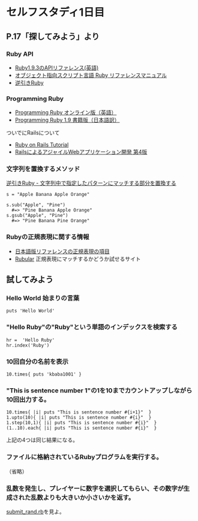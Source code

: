 セルフスタディ1日目
====================

## P.17「探してみよう」より
### Ruby API
* [Ruby1.9.3のAPIリファレンス(英語)](http://www.ruby-doc.org/core-1.9.3/)
* [オブジェクト指向スクリプト言語 Ruby リファレンスマニュアル](http://doc.ruby-lang.org/ja/1.9.3/doc/index.html)
* [逆引きRuby](http://www.namaraii.com/rubytips/)

### Programming Ruby
* [Programming Ruby オンライン版（英語）](http://www.ruby-doc.org/docs/ProgrammingRuby/)
* [Programming Ruby 1.9 書籍版（日本語訳）](http://www.amazon.co.jp/%E3%83%97%E3%83%AD%E3%82%B0%E3%83%A9%E3%83%9F%E3%83%B3%E3%82%B0Ruby-%E2%88%92%E8%A8%80%E8%AA%9E%E7%B7%A8%E2%88%92-Dave-Thomas-Fowler/dp/4274068099/ref=pd_sxp_f_pt)

ついでにRailsについて
* [Ruby on Rails Tutorial](http://ruby.railstutorial.org/ruby-on-rails-tutorial-book?version=3.2)
* [RailsによるアジャイルWebアプリケーション開発 第4版](http://www.amazon.co.jp/Rails%E3%81%AB%E3%82%88%E3%82%8B%E3%82%A2%E3%82%B8%E3%83%A3%E3%82%A4%E3%83%ABWeb%E3%82%A2%E3%83%97%E3%83%AA%E3%82%B1%E3%83%BC%E3%82%B7%E3%83%A7%E3%83%B3%E9%96%8B%E7%99%BA-%E7%AC%AC4%E7%89%88-Sam-Ruby/dp/4274068668/ref=pd_sim_b_5)

### 文字列を置換するメソッド
[逆引きRuby - 文字列中で指定したパターンにマッチする部分を置換する](http://www.namaraii.com/rubytips/?%CA%B8%BB%FA%CE%F3#l23)

    s = "Apple Banana Apple Orange"

    s.sub("Apple", "Pine")
      #=> "Pine Banana Apple Orange"
    s.gsub("Apple", "Pine")
      #=> "Pine Banana Pine Orange"

### Rubyの正規表現に関する情報
* [日本語版リファレンスの正規表現の項目](http://doc.ruby-lang.org/ja/1.9.3/doc/spec=2fregexp.html)
* [Rubular](http://www.rubular.com/) 正規表現にマッチするかどうか試せるサイト

## 試してみよう

### Hello World  始まりの言葉

    puts 'Hello World'

### "Hello Ruby"の"Ruby"という単語のインデックスを検索する

    hr =  'Hello Ruby'
    hr.index('Ruby')

### 10回自分の名前を表示

    10.times{ puts 'kbaba1001' }

### "This is sentence number 1"の1を10までカウントアップしながら10回出力する。

    10.times{ |i| puts "This is sentence number #{i+1}"  }
    1.upto(10){ |i| puts "This is sentence number #{i}"  }
    1.step(10,1){ |i| puts "This is sentence number #{i}"  }
    (1..10).each{ |i| puts "This is sentence number #{i}"  }

上記の4つは同じ結果になる。

### ファイルに格納されているRubyプログラムを実行する。

（省略）

### 乱数を発生し、プレイヤーに数字を選択してもらい、その数字が生成された乱数よりも大きいか小さいかを返す。

  [submit_rand.rb](submit_rand.rb)を見よ。